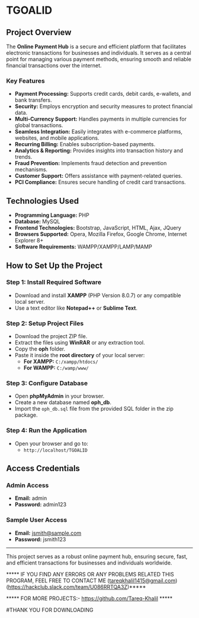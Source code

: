 # TGOALID

## Project Overview
The **Online Payment Hub** is a secure and efficient platform that facilitates electronic transactions for businesses and individuals. It serves as a central point for managing various payment methods, ensuring smooth and reliable financial transactions over the internet.

### Key Features
- **Payment Processing:** Supports credit cards, debit cards, e-wallets, and bank transfers.
- **Security:** Employs encryption and security measures to protect financial data.
- **Multi-Currency Support:** Handles payments in multiple currencies for global transactions.
- **Seamless Integration:** Easily integrates with e-commerce platforms, websites, and mobile applications.
- **Recurring Billing:** Enables subscription-based payments.
- **Analytics & Reporting:** Provides insights into transaction history and trends.
- **Fraud Prevention:** Implements fraud detection and prevention mechanisms.
- **Customer Support:** Offers assistance with payment-related queries.
- **PCI Compliance:** Ensures secure handling of credit card transactions.

## Technologies Used
- **Programming Language:** PHP
- **Database:** MySQL
- **Frontend Technologies:** Bootstrap, JavaScript, HTML, Ajax, JQuery
- **Browsers Supported:** Opera, Mozilla Firefox, Google Chrome, Internet Explorer 8+
- **Software Requirements:** WAMPP/XAMPP/LAMP/MAMP

## How to Set Up the Project

### Step 1: Install Required Software
- Download and install **XAMPP** (PHP Version 8.0.7) or any compatible local server.
- Use a text editor like **Notepad++** or **Sublime Text**.

### Step 2: Setup Project Files
- Download the project ZIP file.
- Extract the files using **WinRAR** or any extraction tool.
- Copy the **oph** folder.
- Paste it inside the **root directory** of your local server:
  - **For XAMPP:** `C:/xampp/htdocs/`
  - **For WAMPP:** `C:/wamp/www/`

### Step 3: Configure Database
- Open **phpMyAdmin** in your browser.
- Create a new database named **oph_db**.
- Import the `oph_db.sql` file from the provided SQL folder in the zip package.

### Step 4: Run the Application
- Open your browser and go to: 
  - `http://localhost/TGOALID`

## Access Credentials

### Admin Access
- **Email:** admin
- **Password:** admin123

### Sample User Access
- **Email:** jsmith@sample.com
- **Password:** jsmith123

---
This project serves as a robust online payment hub, ensuring secure, fast, and efficient transactions for businesses and individuals worldwide.

***** IF YOU FIND ANY ERRORS OR ANY PROBLEMS RELATED THIS PROGRAM, FEEL FREE TO CONTACT ME (tareqkhalil1415@gmail.com)(https://hackclub.slack.com/team/U086RRTQA3Z)*****  

***** FOR MORE PROJECTS:- https://github.com/Tareq-Khalil *****

#THANK YOU FOR DOWNLOADING
